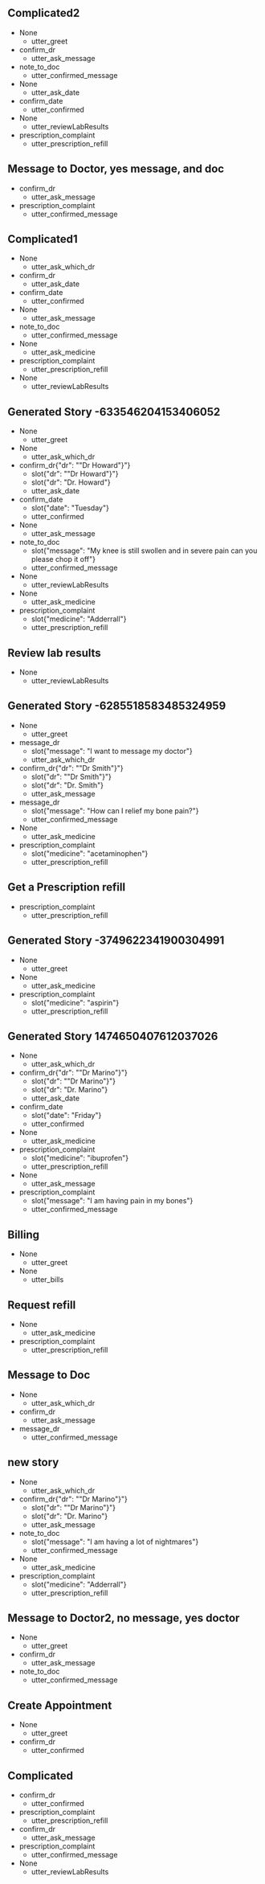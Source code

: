 ## Complicated2
* None
    - utter_greet   <!-- predicted: utter_ask_which_dr -->
* confirm_dr
    - utter_ask_message
* note_to_doc
    - utter_confirmed_message
* None
    - utter_ask_date   <!-- predicted: utter_ask_which_dr -->
* confirm_date
    - utter_confirmed
* None
    - utter_reviewLabResults   <!-- predicted: utter_ask_message -->
* prescription_complaint
    - utter_prescription_refill   <!-- predicted: utter_ask_which_dr -->


## Message to Doctor, yes message, and doc
* confirm_dr
    - utter_ask_message   <!-- predicted: utter_ask_date -->
* prescription_complaint
    - utter_confirmed_message


## Complicated1
* None
    - utter_ask_which_dr
* confirm_dr
    - utter_ask_date
* confirm_date
    - utter_confirmed
* None
    - utter_ask_message
* note_to_doc
    - utter_confirmed_message
* None
    - utter_ask_medicine   <!-- predicted: utter_ask_which_dr -->
* prescription_complaint
    - utter_prescription_refill   <!-- predicted: utter_ask_which_dr -->
* None
    - utter_reviewLabResults   <!-- predicted: utter_ask_which_dr -->


## Generated Story -633546204153406052
* None
    - utter_greet   <!-- predicted: utter_ask_which_dr -->
* None
    - utter_ask_which_dr
* confirm_dr{"dr": "\"Dr Howard\"}"}
    - slot{"dr": "\"Dr Howard\"}"}
    - slot{"dr": "Dr. Howard"}
    - utter_ask_date   <!-- predicted: utter_ask_message -->
* confirm_date
    - slot{"date": "Tuesday"}
    - utter_confirmed
* None
    - utter_ask_message
* note_to_doc
    - slot{"message": "My knee is still swollen and in severe pain can you please chop it off"}
    - utter_confirmed_message
* None
    - utter_reviewLabResults   <!-- predicted: utter_ask_which_dr -->
* None
    - utter_ask_medicine   <!-- predicted: utter_ask_which_dr -->
* prescription_complaint
    - slot{"medicine": "Adderrall"}
    - utter_prescription_refill


## Review lab results
* None
    - utter_reviewLabResults   <!-- predicted: utter_ask_which_dr -->


## Generated Story -6285518583485324959
* None
    - utter_greet   <!-- predicted: utter_ask_which_dr -->
* message_dr
    - slot{"message": "I want to message my doctor"}
    - utter_ask_which_dr
* confirm_dr{"dr": "\"Dr Smith\"}"}
    - slot{"dr": "\"Dr Smith\"}"}
    - slot{"dr": "Dr. Smith"}
    - utter_ask_message
* message_dr
    - slot{"message": "How can I relief my bone pain?"}
    - utter_confirmed_message
* None
    - utter_ask_medicine   <!-- predicted: utter_ask_message -->
* prescription_complaint
    - slot{"medicine": "acetaminophen"}
    - utter_prescription_refill


## Get a Prescription refill
* prescription_complaint
    - utter_prescription_refill   <!-- predicted: utter_ask_which_dr -->


## Generated Story -3749622341900304991
* None
    - utter_greet   <!-- predicted: utter_ask_which_dr -->
* None
    - utter_ask_medicine   <!-- predicted: utter_ask_which_dr -->
* prescription_complaint
    - slot{"medicine": "aspirin"}
    - utter_prescription_refill


## Generated Story 1474650407612037026
* None
    - utter_ask_which_dr
* confirm_dr{"dr": "\"Dr Marino\"}"}
    - slot{"dr": "\"Dr Marino\"}"}
    - slot{"dr": "Dr. Marino"}
    - utter_ask_date   <!-- predicted: utter_ask_message -->
* confirm_date
    - slot{"date": "Friday"}
    - utter_confirmed
* None
    - utter_ask_medicine   <!-- predicted: utter_ask_message -->
* prescription_complaint
    - slot{"medicine": "ibuprofen"}
    - utter_prescription_refill
* None
    - utter_ask_message   <!-- predicted: utter_ask_which_dr -->
* prescription_complaint
    - slot{"message": "I am having pain in my bones"}
    - utter_confirmed_message


## Billing
* None
    - utter_greet   <!-- predicted: utter_ask_which_dr -->
* None
    - utter_bills   <!-- predicted: utter_ask_which_dr -->


## Request refill
* None
    - utter_ask_medicine   <!-- predicted: utter_ask_which_dr -->
* prescription_complaint
    - utter_prescription_refill   <!-- predicted: utter_ask_which_dr -->


## Message to Doc
* None
    - utter_ask_which_dr
* confirm_dr
    - utter_ask_message   <!-- predicted: utter_ask_date -->
* message_dr
    - utter_confirmed_message


## new story
* None
    - utter_ask_which_dr
* confirm_dr{"dr": "\"Dr Marino\"}"}
    - slot{"dr": "\"Dr Marino\"}"}
    - slot{"dr": "Dr. Marino"}
    - utter_ask_message
* note_to_doc
    - slot{"message": "I am having a lot of nightmares"}
    - utter_confirmed_message
* None
    - utter_ask_medicine   <!-- predicted: utter_ask_which_dr -->
* prescription_complaint
    - slot{"medicine": "Adderrall"}
    - utter_prescription_refill


## Message to Doctor2, no message, yes doctor
* None
    - utter_greet   <!-- predicted: utter_ask_which_dr -->
* confirm_dr
    - utter_ask_message
* note_to_doc
    - utter_confirmed_message


## Create Appointment
* None
    - utter_greet   <!-- predicted: utter_ask_which_dr -->
* confirm_dr
    - utter_confirmed   <!-- predicted: utter_ask_message -->


## Complicated
* confirm_dr
    - utter_confirmed   <!-- predicted: utter_ask_date -->
* prescription_complaint
    - utter_prescription_refill   <!-- predicted: utter_ask_date -->
* confirm_dr
    - utter_ask_message   <!-- predicted: utter_ask_date -->
* prescription_complaint
    - utter_confirmed_message
* None
    - utter_reviewLabResults   <!-- predicted: utter_ask_which_dr -->



